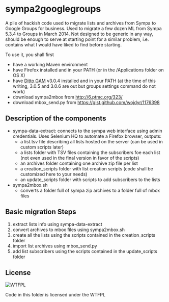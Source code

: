 sympa2googlegroups
==================

A pile of hackish code used to migrate lists and archives from Sympa to Google Groups for business. Used to migrate a few dozen ML from Sympa 5.3.4 to Groups in March 2014. Not designed to be generic in any way, should be enough to serve at starting point for a similar problem, i.e. contains what I would have liked to find before starting.

To use it, you shall first 

- have a working Maven environment
- have Firefox installed and in your PATH (or in the /Applications folder on OS X)
- have [Ditto GAM](|https://code.google.com/p/google-apps-manager/) v3.0.4 installed and in your PATH (at the time of this writing, 3.0.5 and 3.0.6 are out but groups settings command do not work)
- download sympa2mbox from http://6.ptmc.org/323/
- download mbox_send.py from https://gist.github.com/wojdyr/1176398

Description of the components
-------------

- sympa-data-extract: connects to the sympa web interface using admin credentials. Uses Selenium HQ to automate a Firefox browser, outputs:
  + a list.tsv file describing all lists hosted on the server (can be used in custom scripts later)
  + a lists folder with TSV files containing the subscribers foe each list (not even used in the final version in favor of the scripts)
  + an archives folder containing one archive zip file per list
  + a creation_scripts folder with list creation scripts (code shall be customized here to your needs)
  + an update_scripts folder with scripts to add subscribers to the lists
- sympa2mbox.sh
  + converts a folder full of sympa zip archives to a folder full of mbox files

Basic migration Steps
-------------

1. extract lists info using sympa-data-extract
1. convert archives to mbox files using sympa2mbox.sh
1. create all the lists using the scripts contained in the creation_scripts folder
1. import list archives using mbox_send.py
1. add list subscribers using the scripts contained in the update_scripts folder

License
-------------

![WTFPL](http://www.wtfpl.net/wp-content/uploads/2012/12/wtfpl-badge-2.png)

Code in this folder is licensed under the WTFPL
